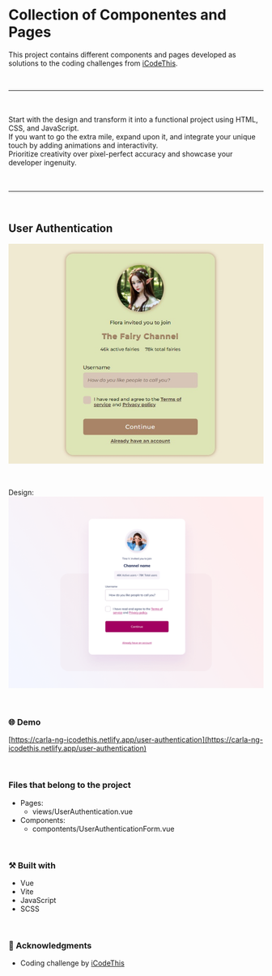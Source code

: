 # Collection of Componentes and Pages 
This project contains different components and pages developed as solutions to the coding challenges from [iCodeThis](https://icodethis.com/).

<br>
<hr>
<br>

<br>
Start with the design and transform it into a functional project using HTML, CSS, and JavaScript.
<br>
If you want to go the extra mile, expand upon it, and integrate your unique touch by adding animations and interactivity.
<br>
Prioritize creativity over pixel-perfect accuracy and showcase your developer ingenuity.
<br><br>

<br>
<hr>
<br>

## User Authentication

<p align="center">
    <img src="https://raw.githubusercontent.com/carla-ng/coding-challenges/main/icodethis/main-project/public/user-authentication/user-authentication-preview.jpg" alt="User Authentication preview">
</p>

<br>


Design:
<img src="https://raw.githubusercontent.com/carla-ng/coding-challenges/main/icodethis/main-project/public/designs/user_authentication.webp" alt="User Authentication preview">

<br>

### :globe_with_meridians: Demo
[https://carla-ng-icodethis.netlify.app/user-authentication](https://carla-ng-icodethis.netlify.app/user-authentication)

<br>

### Files that belong to the project
* Pages:
    * views/UserAuthentication.vue
* Components:
    * compontents/UserAuthenticationForm.vue

<br>

### :hammer_and_pick: Built with
* Vue
* Vite
* JavaScript
* SCSS

<br>

### :clap: Acknowledgments
* Coding challenge by [iCodeThis](https://icodethis.com/)
